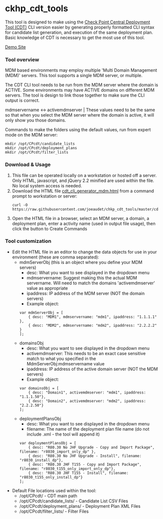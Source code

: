# ckhp_cdt_tools
This tool is designed to make using the [Check Point Central Deployment Tool (CDT)](https://supportcenter.checkpoint.com/supportcenter/portal?eventSubmit_doGoviewsolutiondetails=&solutionid=sk111158) CLI version easier by generating properly formatted CLI syntax for candidate list generation, and execution of the same deployment plan. Basic knowledge of CDT is necessary to get the most use of this tool.

<a href="http://www.pinktech.pro/cdt_tool_demo/cdt_cli_generator_mdm.html" target="_blank">Demo Site</a>

### Tool overview
MDM based environments may employ multiple 'Multi Domain Management (MDM)' servers. This tool supports a single MDM server, or multiple.

The CDT CLI tool needs to be run from the MDM server where the domain is ACTIVE.
Some environments may have ACTIVE domains on different MDM servers. The tool is design to link those together to make sure the CLI output is correct.

mdmservername <-> activemdmserver | These values need to be the same so that when you select the MDM server where the domain is active, it will only show you those domains.

Commands to make the folders using the default values, run from expert mode on the MDM server:
```
mkdir /opt/CPcdt/candidate_lists
mkdir /opt/CPcdt/deployment_plans
mkdir /opt/CPcdt/filter_lists
```

### Download & Usage
1. This file can be operated locally on a workstation or hosted off a server. Only HTML, javascript, and jQuery 2.2 minified are used within the file. No local system access is needed.
1. Download the HTML file <a href="https://raw.githubusercontent.com/joeaudet/chkp_cdt_tools/master/cdt_cli_generators/cdt_cli_generator_mdm.html" target="_blank">cdt_cli_generator_mdm.html</a> from a command prompt to workstation or server:
	```
	curl -O https://raw.githubusercontent.com/joeaudet/chkp_cdt_tools/master/cdt_cli_generators/cdt_cli_generator_mdm.html
	```
1. Open the HTML file in a browser, select an MDM server, a domain, a deployment plan, enter a activity name (used in output file usage), then click the button to Create Commands

### Tool customization
- Edit the HTML file in an editor to change the data objects for use in your environment (these are comma separated):
	- mdmServerObj (this is an object where you define your MDM servers)
		- desc: What you want to see displayed in the dropdown menu
		- mdmservername: Suggest making this the actual MDM servername. Will need to match the domains 'activemdmserver' value as appropriate
		- ipaddress: IP address of the MDM server (NOT the domain servers)
		- Example object:
		```
		var mdmServerObj = [
			{ desc: "MDM1", mdmservername: "mdm1", ipaddress: "1.1.1.1" },
			{ desc: "MDM2", mdmservername: "mdm2", ipaddress: "2.2.2.2" }
		];
		```
	- domainsObj
		- desc: What you want to see displayed in the dropdown menu
		- activemdmserver: This needs to be an exact case sensitive match to what you specified in the MdmServerObj:mdmservername value
		- ipaddress: IP address of the active domain server (NOT the MDM servers)
		- Example object:
		```
		var domainsObj = [
			{ desc: "Domain1", activemdmserver: "mdm1", ipaddress: "1.1.1.50"},
			{ desc: "Domain2", activemdmserver: "mdm2", ipaddress: "2.2.2.50"}
		];
		```
	- deploymentPlansObj
		- desc: What you want to see displayed in the dropdown menu
		- filename: The name of the deployment plan file name (do not include .xml - the tool will append it)
		```
		var deploymentPlansObj = [
			{ desc: "R80.30 No JHF Upgrade - Copy and Import Package", filename: "r8030_import_only_dp" },
			{ desc: "R80.30 No JHF Upgrade - Install", filename: "r8030_install_dp"},
			{ desc: "R80.30 JHF T155 - Copy and Import Package", filename: "r8030_t155_only_import_only_dp"},
			{ desc: "R80.30 JHF T155 - Install", filename: "r8030_t155_only_install_dp"}
		];
		```
- Default File locations used within the tool:
	- /opt/CPcdt/ - CDT main path
	- /opt/CPcdt/candidate_lists/ - Candidate List CSV Files
	- /opt/CPcdt/deployment_plans/ - Deployment Plan XML Files
	- /opt/CPcdt/filter_lists/ - Filter Files